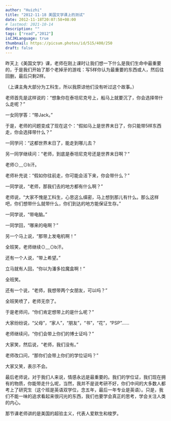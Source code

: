 ```yaml
---
author: "Huizhi"
title: "2012-11-18 美国文学课上的测试"
date: 2012-11-18T20:07:58+08:00
# lastmod: 2021-10-14
description: ""
tags: ["read","2012"]
isCJKLanguage: true
thumbnail: https://picsum.photos/id/515/400/250
draft: false
---
```


昨天上《美国文学》课，老师在刚上课时让我们想一下什么是我们生命中最重要的，于是我们开始了那个老掉牙的游戏：写5样你认为最重要的东西或人，然后往回删，最后只剩2样。

（上课主角大部分为工科生，所以我原谅他们没有听过这个故事。）

老师首先是这样说的：“想象你在泰坦尼克号上，船马上就要沉了，你会选择带什么走呢？”

一女同学答：“带Jack。”

于是，老师的问题变成了现在这个：“假如马上是世界末日了，你只能带5样东西走，你会选择带什么？”

一同学问：“这都世界末日了，能走到哪儿去？

另一同学继续问：“老师，到底是泰坦尼克号还是世界末日啊？“

老师⊙﹏⊙b汗。

老师补充说：“假如你往前走，你可能会活下来，你会带什么？”

一同学说，“老师，那我们去的地方都有什么啊？”

老师说，“大家不愧是工科生，心思这么缜密，马上想到那儿有什么。那么这样吧，你们想带什么就带什么，你们到达的地方能保证生存。”

一同学说，“带电脑。”

一同学回，“哪来的电啊？”

另一个马上说，“那带上发电机啊！”

全班笑，老师继续⊙﹏⊙b汗。

还有一个人说，“带上希望。”

立马就有人回，“你以为潘多拉魔盒啊！”

全班笑。

还有一个说，“老师，我想带两个女朋友，可以吗？”

全班笑喷了，老师无奈了。

于是老师问，“你们肯定想带上的是什么呢？”

大家纷纷说，“父母”，“家人”，“朋友”，“书”，“花”，“PSP”……

老师继续问，“你们会带上你们的博士证吗？”

大家笑，然后说，“老师，我们没有。”

老师改口问，“那你们会带上你们的学位证吗？”

大家又笑，表示不会。

最后老师说，对于我们人来说，情感永远是最重要的。我们的学位证，我们现在拥有的物质，你能带走什么呢，当然，我并不是说考研不好，你们中间的大多数人都考上了研究生（这个班是英语双学位，念五年，最后一年专业是英语）。只是，我们不能一味的追求看起来很闪光的东西，我们也要学会真正的思考，学会关注人类的内心。

那节课老师讲的是美国的超验主义，代表人爱默生和梭罗。